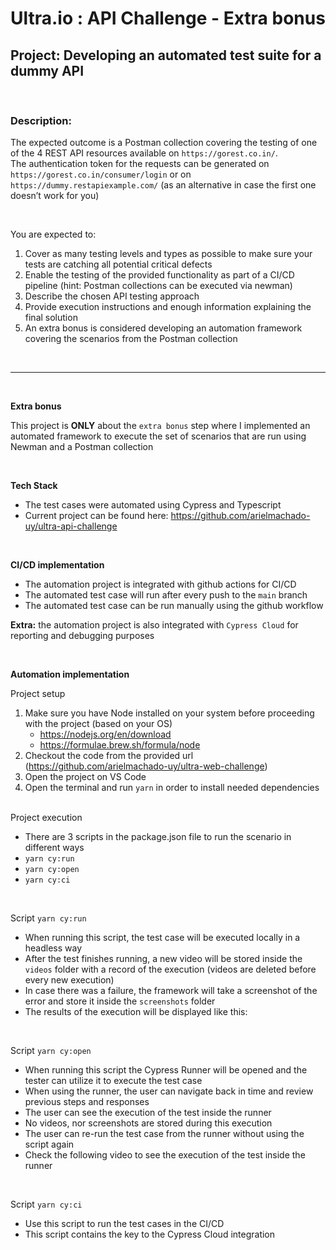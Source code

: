 # Ultra.io : API Challenge - Extra bonus

## Project: Developing an automated test suite for a dummy API
<br>

### Description: 

The expected outcome is a Postman collection covering the testing of one of the 4 REST API resources available on `https://gorest.co.in/`. <br>
The authentication token for the requests can be generated on `https://gorest.co.in/consumer/login` or on `https://dummy.restapiexample.com/` (as an alternative in case the first one doesn’t work for you)<br>

<br>

You are expected to:

1. Cover as many testing levels and types as possible to make sure your tests are catching all potential critical defects
2. Enable the testing of the provided functionality as part of a CI/CD pipeline (hint: Postman collections can be executed via newman)
3. Describe the chosen API testing approach
4. Provide execution instructions and enough information explaining the final solution
5. An extra bonus is considered developing an automation framework covering the scenarios from the Postman collection

<br>

---
<br>

**Extra bonus**

This project is **ONLY** about the `extra bonus` step where I implemented an automated framework to execute the set of scenarios that are run using Newman and a Postman collection

<br>

**Tech Stack**
- The test cases were automated using Cypress and Typescript
- Current project can be found here: https://github.com/arielmachado-uy/ultra-api-challenge

<br>

**CI/CD implementation**
- The automation project is integrated with github actions for CI/CD
- The automated test case will run after every push to the `main` branch
- The automated test case can be run manually using the github workflow

**Extra:** the automation project is also integrated with `Cypress Cloud` for reporting and debugging purposes

<br>

**Automation implementation**

Project setup

1. Make sure you have Node installed on your system before proceeding with the project (based on your OS)
   - https://nodejs.org/en/download
   - https://formulae.brew.sh/formula/node
2. Checkout the code from the provided url (https://github.com/arielmachado-uy/ultra-web-challenge)
3. Open the project on VS Code
4. Open the terminal and run `yarn` in order to install needed dependencies

<br>
Project execution

- There are 3 scripts in the package.json file to run the scenario in different ways
- `yarn cy:run`
- `yarn cy:open`
- `yarn cy:ci`

<br>

Script `yarn cy:run`
- When running this script, the test case will be executed locally in a headless way
- After the test finishes running, a new video will be stored inside the `videos` folder with a record of the execution (videos are deleted before every new execution)
- In case there was a failure, the framework will take a screenshot of the error and store it inside the `screenshots` folder
- The results of the execution will be displayed like this:

<br>

Script `yarn cy:open`
- When running this script the Cypress Runner will be opened and the tester can utilize it to execute the test case
- When using the runner, the user can navigate back in time and review previous steps and responses
- The user can see the execution of the test inside the runner
- No videos, nor screenshots are stored during this execution
- The user can re-run the test case from the runner without using the script again
- Check the following video to see the execution of the test inside the runner

<br>

Script `yarn cy:ci`
- Use this script to run the test cases in the CI/CD
- This script contains the key to the Cypress Cloud integration

